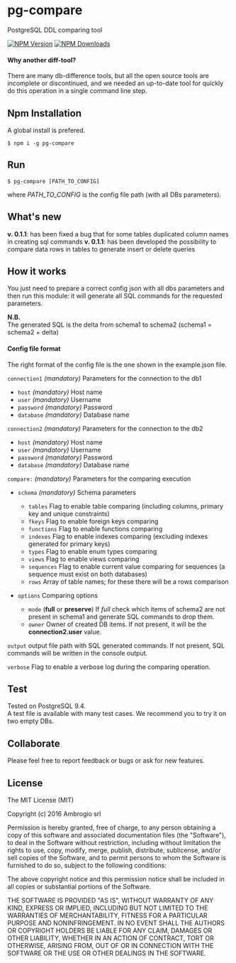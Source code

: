 # pg-compare
PostgreSQL DDL comparing tool

[![NPM Version](http://img.shields.io/npm/v/pg-compare.svg?style=flat)](https://www.npmjs.org/package/pg-compare)
[![NPM Downloads](https://img.shields.io/npm/dm/pg-compare.svg?style=flat)](https://www.npmjs.org/package/pg-compare)

#### Why another diff-tool?

There are many db-difference tools, but all the open source tools are incomplete or discontinued,
and we needed an up-to-date tool for quickly do this operation in a single command line step.

## Npm Installation

A global install is prefered.

```
$ npm i -g pg-compare
```

## Run

```
$ pg-compare [PATH_TO_CONFIG]
```
where *PATH_TO_CONFIG* is the config file path (with all DBs parameters).

## What's new

**v. 0.1.1**: has been fixed a bug that for some tables duplicated column names in creating sql commands
**v. 0.1.1**: has been developed the possibility to compare data rows in tables to generate insert or delete queries

## How it works

You just need to prepare a correct config json with all dbs parameters and then run this module: it will generate all SQL commands for the requested parameters.  

**N.B.**  
The generated SQL is the delta from schema1 to schema2 (schema1 = schema2 + delta)

#### Config file format

The right format of the config file is the one shown in the example.json file. 

`connection1` *(mandatory)* Parameters for the connection to the db1  

- `host` *(mandatory)* Host name
- `user` *(mandatory)* Username
- `password` *(mandatory)* Password
- `database` *(mandatory)* Database name

`connection2` *(mandatory)* Parameters for the connection to the db2  

- `host` *(mandatory)* Host name
- `user` *(mandatory)* Username
- `password` *(mandatory)* Password
- `database` *(mandatory)* Database name

`compare:` *(mandatory)* Parameters for the comparing execution  

- `schema` *(mandatory)* Schema parameters  

  - `tables` Flag to enable table comparing (including columns, primary key and unique constraints)
  - `fkeys` Flag to enable foreign keys comparing
  - `functions` Flag to enable functions  comparing
  - `indexes` Flag to enable indexes comparing (excluding indexes generated for primary keys)
  - `types` Flag to enable enum types comparing 
  - `views` Flag to enable views comparing
  - `sequences` Flag to enable current value comparing for sequences (a sequence must exist on both databases)
  - `rows` Array of table names; for these there will be a rows comparison
- `options` Comparing options  

  - `mode` (**full** or **preserve**) If *full* check which items of schema2 are not present in schema1 and generate SQL commands to drop them.
  - `owner` Owner of created  DB items. If not present, it will be the **connection2.user** value.

`output` output file path with SQL generated commands. If not present, SQL commands will be written in the console output.  

`verbose` Flag to enable a verbose log during the comparing operation.

## Test

Tested on PostgreSQL 9.4.  
A test file is available with many test cases. We recommend you to try it on two empty DBs.

## Collaborate

Please feel free to report feedback or bugs or ask for new features.

## License

The MIT License (MIT)

Copyright (c) 2016 Ambrogio srl

Permission is hereby granted, free of charge, to any person obtaining a copy
of this software and associated documentation files (the "Software"), to deal
in the Software without restriction, including without limitation the rights
to use, copy, modify, merge, publish, distribute, sublicense, and/or sell
copies of the Software, and to permit persons to whom the Software is
furnished to do so, subject to the following conditions:

The above copyright notice and this permission notice shall be included in all
copies or substantial portions of the Software.

THE SOFTWARE IS PROVIDED "AS IS", WITHOUT WARRANTY OF ANY KIND, EXPRESS OR
IMPLIED, INCLUDING BUT NOT LIMITED TO THE WARRANTIES OF MERCHANTABILITY,
FITNESS FOR A PARTICULAR PURPOSE AND NONINFRINGEMENT. IN NO EVENT SHALL THE
AUTHORS OR COPYRIGHT HOLDERS BE LIABLE FOR ANY CLAIM, DAMAGES OR OTHER
LIABILITY, WHETHER IN AN ACTION OF CONTRACT, TORT OR OTHERWISE, ARISING FROM,
OUT OF OR IN CONNECTION WITH THE SOFTWARE OR THE USE OR OTHER DEALINGS IN THE
SOFTWARE.
